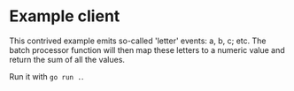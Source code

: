 # Example client

This contrived example emits so-called 'letter' events: a, b, c; etc. The batch processor function will then map these letters to a numeric value and return the sum of all the values.

Run it with `go run .`.
